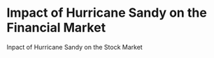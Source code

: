 Impact of Hurricane Sandy on the Financial Market
=====

Inpact of Hurricane Sandy on the Stock Market 
